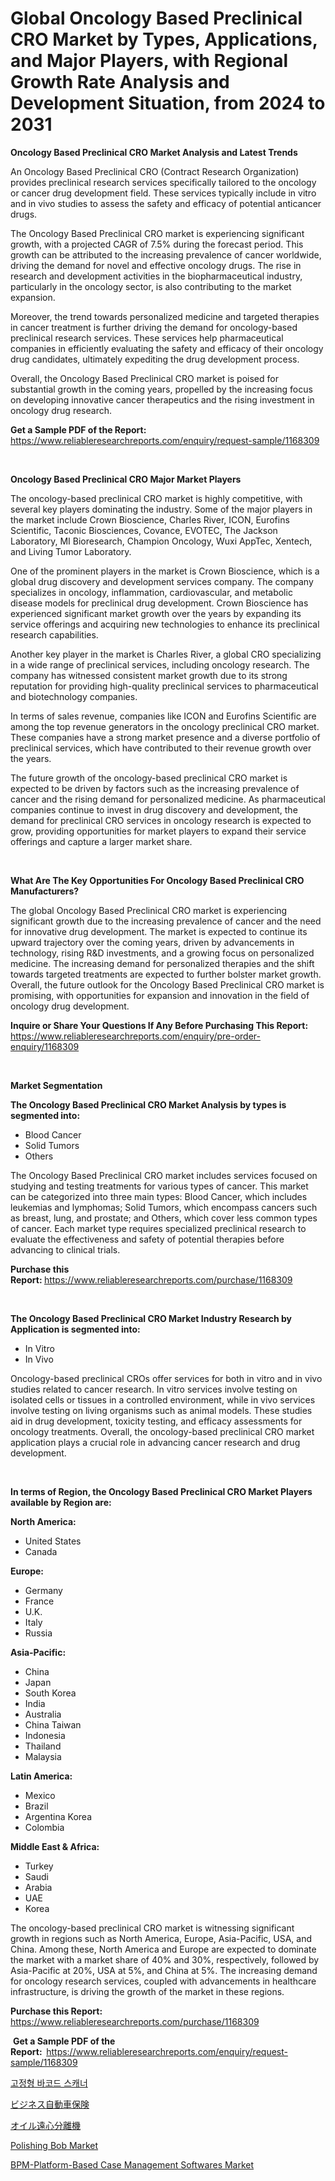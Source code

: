 <p><h1>Global Oncology Based Preclinical CRO Market by Types, Applications, and Major Players, with Regional Growth Rate Analysis and Development Situation, from 2024 to 2031</h1></p><p><strong>Oncology Based Preclinical CRO Market Analysis and Latest Trends</strong></p>
<p><p>An Oncology Based Preclinical CRO (Contract Research Organization) provides preclinical research services specifically tailored to the oncology or cancer drug development field. These services typically include in vitro and in vivo studies to assess the safety and efficacy of potential anticancer drugs.</p><p>The Oncology Based Preclinical CRO market is experiencing significant growth, with a projected CAGR of 7.5% during the forecast period. This growth can be attributed to the increasing prevalence of cancer worldwide, driving the demand for novel and effective oncology drugs. The rise in research and development activities in the biopharmaceutical industry, particularly in the oncology sector, is also contributing to the market expansion.</p><p>Moreover, the trend towards personalized medicine and targeted therapies in cancer treatment is further driving the demand for oncology-based preclinical research services. These services help pharmaceutical companies in efficiently evaluating the safety and efficacy of their oncology drug candidates, ultimately expediting the drug development process.</p><p>Overall, the Oncology Based Preclinical CRO market is poised for substantial growth in the coming years, propelled by the increasing focus on developing innovative cancer therapeutics and the rising investment in oncology drug research.</p></p>
<p><strong>Get a Sample PDF of the Report:&nbsp;</strong> <a href="https://www.reliableresearchreports.com/enquiry/request-sample/1168309">https://www.reliableresearchreports.com/enquiry/request-sample/1168309</a></p>
<p>&nbsp;</p>
<p><strong>Oncology Based Preclinical CRO Major Market Players</strong></p>
<p><p>The oncology-based preclinical CRO market is highly competitive, with several key players dominating the industry. Some of the major players in the market include Crown Bioscience, Charles River, ICON, Eurofins Scientific, Taconic Biosciences, Covance, EVOTEC, The Jackson Laboratory, MI Bioresearch, Champion Oncology, Wuxi AppTec, Xentech, and Living Tumor Laboratory.</p><p>One of the prominent players in the market is Crown Bioscience, which is a global drug discovery and development services company. The company specializes in oncology, inflammation, cardiovascular, and metabolic disease models for preclinical drug development. Crown Bioscience has experienced significant market growth over the years by expanding its service offerings and acquiring new technologies to enhance its preclinical research capabilities.</p><p>Another key player in the market is Charles River, a global CRO specializing in a wide range of preclinical services, including oncology research. The company has witnessed consistent market growth due to its strong reputation for providing high-quality preclinical services to pharmaceutical and biotechnology companies.</p><p>In terms of sales revenue, companies like ICON and Eurofins Scientific are among the top revenue generators in the oncology preclinical CRO market. These companies have a strong market presence and a diverse portfolio of preclinical services, which have contributed to their revenue growth over the years.</p><p>The future growth of the oncology-based preclinical CRO market is expected to be driven by factors such as the increasing prevalence of cancer and the rising demand for personalized medicine. As pharmaceutical companies continue to invest in drug discovery and development, the demand for preclinical CRO services in oncology research is expected to grow, providing opportunities for market players to expand their service offerings and capture a larger market share.</p></p>
<p>&nbsp;</p>
<p><strong>What Are The Key Opportunities For Oncology Based Preclinical CRO Manufacturers?</strong></p>
<p><p>The global Oncology Based Preclinical CRO market is experiencing significant growth due to the increasing prevalence of cancer and the need for innovative drug development. The market is expected to continue its upward trajectory over the coming years, driven by advancements in technology, rising R&D investments, and a growing focus on personalized medicine. The increasing demand for personalized therapies and the shift towards targeted treatments are expected to further bolster market growth. Overall, the future outlook for the Oncology Based Preclinical CRO market is promising, with opportunities for expansion and innovation in the field of oncology drug development.</p></p>
<p><strong>Inquire or Share Your Questions If Any Before Purchasing This Report:</strong> <a href="https://www.reliableresearchreports.com/enquiry/pre-order-enquiry/1168309">https://www.reliableresearchreports.com/enquiry/pre-order-enquiry/1168309</a></p>
<p>&nbsp;</p>
<p><strong>Market Segmentation</strong></p>
<p><strong>The Oncology Based Preclinical CRO Market Analysis by types is segmented into:</strong></p>
<p><ul><li>Blood Cancer</li><li>Solid Tumors</li><li>Others</li></ul></p>
<p><p>The Oncology Based Preclinical CRO market includes services focused on studying and testing treatments for various types of cancer. This market can be categorized into three main types: Blood Cancer, which includes leukemias and lymphomas; Solid Tumors, which encompass cancers such as breast, lung, and prostate; and Others, which cover less common types of cancer. Each market type requires specialized preclinical research to evaluate the effectiveness and safety of potential therapies before advancing to clinical trials.</p></p>
<p><strong>Purchase this Report:&nbsp;</strong><a href="https://www.reliableresearchreports.com/purchase/1168309">https://www.reliableresearchreports.com/purchase/1168309</a></p>
<p>&nbsp;</p>
<p><strong>The Oncology Based Preclinical CRO Market Industry Research by Application is segmented into:</strong></p>
<p><ul><li>In Vitro</li><li>In Vivo</li></ul></p>
<p><p>Oncology-based preclinical CROs offer services for both in vitro and in vivo studies related to cancer research. In vitro services involve testing on isolated cells or tissues in a controlled environment, while in vivo services involve testing on living organisms such as animal models. These studies aid in drug development, toxicity testing, and efficacy assessments for oncology treatments. Overall, the oncology-based preclinical CRO market application plays a crucial role in advancing cancer research and drug development.</p></p>
<p>&nbsp;</p>
<p><strong>In terms of Region, the Oncology Based Preclinical CRO Market Players available by Region are:</strong></p>
<p>
    <p> <strong> North America: </strong>
        <ul>
            <li>United States</li>
            <li>Canada</li>
        </ul>
        </p> 
    <p> <strong> Europe: </strong>
        <ul>
            <li>Germany</li>
            <li>France</li>
            <li>U.K.</li>
            <li>Italy</li>
            <li>Russia</li>
        </ul>
        </p> 
    <p> <strong> Asia-Pacific: </strong>
        <ul>
            <li>China</li>
            <li>Japan</li>
            <li>South Korea</li>
            <li>India</li>
            <li>Australia</li>
            <li>China Taiwan</li>
            <li>Indonesia</li>
            <li>Thailand</li>
            <li>Malaysia</li>
        </ul>
        </p> 
    <p> <strong> Latin America: </strong>
        <ul>
            <li>Mexico</li>
            <li>Brazil</li>
            <li>Argentina Korea</li>
            <li>Colombia</li>
        </ul>
        </p> 
    <p> <strong> Middle East & Africa: </strong>
        <ul>
            <li>Turkey</li>
            <li>Saudi</li>
            <li>Arabia</li>
            <li>UAE</li>
            <li>Korea</li>
        </ul>
    </p>
    </p>
<p><p>The oncology-based preclinical CRO market is witnessing significant growth in regions such as North America, Europe, Asia-Pacific, USA, and China. Among these, North America and Europe are expected to dominate the market with a market share of 40% and 30%, respectively, followed by Asia-Pacific at 20%, USA at 5%, and China at 5%. The increasing demand for oncology research services, coupled with advancements in healthcare infrastructure, is driving the growth of the market in these regions.</p></p>
<p><strong>Purchase this Report: </strong><a href="https://www.reliableresearchreports.com/purchase/1168309">https://www.reliableresearchreports.com/purchase/1168309</a></p>
<p>&nbsp;<strong>Get a Sample PDF of the Report:&nbsp;&nbsp;</strong><a href="https://www.reliableresearchreports.com/enquiry/request-sample/1168309">https://www.reliableresearchreports.com/enquiry/request-sample/1168309</a></p>
<p><strong></strong></p>
<p><p><a href="https://medium.com/@alphonsoramon0t5yrz6hwr89/%EA%B3%A0%EC%A0%95%ED%98%95-%EB%B0%94%EC%BD%94%EB%93%9C-%EC%8A%A4%EC%BA%90%EB%84%88-%EC%8B%9C%EC%9E%A5-%EA%B7%9C%EB%AA%A8-%EB%B0%8F-%EC%8B%9C%EC%9E%A5-%EB%8F%99%ED%96%A5-%EC%99%84%EC%A0%84%ED%95%9C-%EC%82%B0%EC%97%85-%EA%B0%9C%EC%9A%94-2024%EB%85%84-2031%EB%85%84-df58a4c0f4b3">고정형 바코드 스캐너</a></p><p><a href="https://medium.com/@hoped252023/%E3%83%93%E3%82%B8%E3%83%8D%E3%82%B9%E8%BB%8A%E4%BF%9D%E9%99%BA%E5%B8%82%E5%A0%B4%E3%81%AE%E3%83%AC%E3%83%9D%E3%83%BC%E3%83%88%E3%81%8C-%E3%81%93%E3%81%AE%E5%B8%82%E5%A0%B4%E3%81%AE%E6%9C%80%E6%96%B0%E3%81%AE%E3%83%88%E3%83%AC%E3%83%B3%E3%83%89%E3%81%A8%E6%88%90%E9%95%B7%E6%A9%9F%E4%BC%9A%E3%82%92%E6%98%8E%E3%82%89%E3%81%8B%E3%81%AB%E3%81%97%E3%81%A6%E3%81%84%E3%81%BE%E3%81%99-d86c4ac23aaa">ビジネス自動車保険</a></p><p><a href="https://medium.com/@jazminjones30/%E3%82%AA%E3%82%A4%E3%83%AB%E9%81%A0%E5%BF%83%E5%88%86%E9%9B%A2%E6%A9%9F%E5%B8%82%E5%A0%B4-%E7%A8%AE%E9%A1%9E-%E7%94%A8%E9%80%94-%E3%81%8A%E3%82%88%E3%81%B3%E5%9C%B0%E7%90%86%E3%81%AB%E3%82%88%E3%82%8B%E5%8C%85%E6%8B%AC%E7%9A%84%E8%A9%95%E4%BE%A1-a1a3e28c03f1">オイル遠心分離機</a></p><p><a href="https://valiant-lunge-8fe.notion.site/Polishing-Bob-Market-Insights-Market-Players-and-Forecast-Till-2031-9934379e553142b1ac820b452a9df674">Polishing Bob Market</a></p><p><a href="https://github.com/angelajermaine/Market-Research-Report-List-2/blob/main/bpm-platform-based-case-management-softwares-market.md">BPM-Platform-Based Case Management Softwares Market</a></p></p>